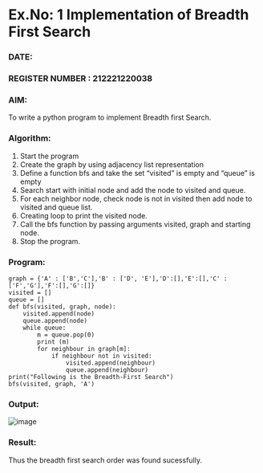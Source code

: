 # Ex.No: 1  Implementation of Breadth First Search 
### DATE:                                                                            
### REGISTER NUMBER : 212221220038
### AIM: 
To write a python program to implement Breadth first Search. 
### Algorithm:
1. Start the program
2. Create the graph by using adjacency list representation
3. Define a function bfs and take the set “visited” is empty and “queue” is empty
4. Search start with initial node and add the node to visited and queue.
5. For each neighbor node, check node is not in visited then add node to visited and queue list.
6.  Creating loop to print the visited node.
7.   Call the bfs function by passing arguments visited, graph and starting node.
8.   Stop the program.
### Program:
```
graph = {'A' : ['B','C'],'B' : ['D', 'E'],'D':[],'E':[],'C' : ['F','G'],'F':[],'G':[]}
visited = []
queue = []
def bfs(visited, graph, node):
    visited.append(node)
    queue.append(node)
    while queue:
        m = queue.pop(0)
        print (m)
        for neighbour in graph[m]:
            if neighbour not in visited:
                visited.append(neighbour)
                queue.append(neighbour)
print("Following is the Breadth-First Search")
bfs(visited, graph, 'A')
```

### Output:
![image](https://github.com/user-attachments/assets/ad97484d-1261-4d5e-8d0f-dda2df7d76b4)

### Result:
Thus the breadth first search order was found sucessfully.
